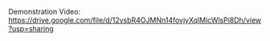 Demonstration Video: https://drive.google.com/file/d/12vsbR4OJMNn14fovjyXqlMicWlsPi8Dh/view?usp=sharing
